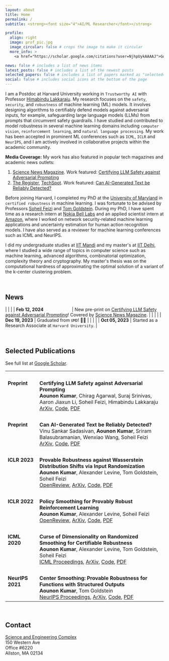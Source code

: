 ```yaml
---
layout: about
title: Home
permalink: /
subtitle: <strong><font size="4">AI/ML Researcher</font></strong>

profile:
  align: right
  image: prof_pic.jpg
  image_circular: false # crops the image to make it circular
  more_info: >
    <a href="https://scholar.google.com/citations?user=NjhpUykAAAAJ">Google Scholar</a>, <a href="https://github.com/aounon">GitHub</a>, <a href="https://www.linkedin.com/in/aounon-kumar/">LinkedIn</a>

news: false # includes a list of news items
latest_posts: false # includes a list of the newest posts
selected_papers: false # includes a list of papers marked as "selected={true}"
social: false # includes social icons at the bottom of the page
---
```


I am a Postdoc at Harvard University working in `Trustworthy AI` with Professor [Himabindu Lakkaraju](https://himalakkaraju.github.io/). My research focuses on the `safety`, `security`, and `robustness` of machine learning (ML) models. It involves designing algorithms to certifiably defend models against adversarial inputs, for example, safeguarding large language models (LLMs) from prompts that circumvent safety guardrails. I have studied and contributed to model robustness in several machine learning domains including `computer vision`, `reinforcement learning`, and `natural language processing`. My work has been accepted in prominent ML conferences such as `ICML`, `ICLR` and `NeurIPS`, and I am actively involved in collaborative projects within the academic community.

**Media Coverage:** My work has also featured in popular tech magazines and academic news outlets:
  1. [Science News Magazine](https://www.sciencenews.org/article/generative-ai-chatbots-chatgpt-safety-concerns?trk=feed_main-feed-card_feed-article-content). Work featured: [Certifying LLM Safety against Adversarial Prompting](https://arxiv.org/abs/2309.02705)
  2. [The Register](https://www.theregister.com/2023/03/21/detecting_ai_generated_text/), [TechSpot](https://www.techspot.com/news/98031-reliable-detection-ai-generated-text-impossible-new-study.html). Work featured: [Can AI-Generated Text be Reliably Detected?](https://arxiv.org/abs/2303.11156)

Before joining Harvard, I completed my PhD at the [University of Maryland](https://www.cs.umd.edu) in `certified robustness` in machine learning. I was fortunate to be advised by Professors [Soheil Feizi](https://www.cs.umd.edu/~sfeizi/) and [Tom Goldstein](https://www.cs.umd.edu/~tomg/). During my PhD, I have spent time as a research intern at [Nokia Bell Labs](https://www.bell-labs.com/) and an applied scientist intern at [Amazon](https://www.amazon.science/), where I worked on network security-related machine learning applications and uncertainty estimation for human action recognition models. I have also served as a reviewer for machine learning conferences such as ICML and NeurIPS.

I did my undergraduate studies at [IIT Mandi](https://iitmandi.ac.in/) and my master's at [IIT Delhi](https://home.iitd.ac.in/), where I studied a wide range of topics in computer science such as machine learning, advanced algorithms, combinatorial optimization, complexity theory and cryptography. My master's thesis was on the computational hardness of approximating the optimal solution of a variant of the k-center clustering problem.

<br>

## News

| | |
| **Feb 12, 2024** &nbsp; &nbsp; &nbsp; &nbsp; &nbsp; &nbsp; &nbsp; &nbsp; &nbsp; &nbsp; &nbsp; | New pre-print on [Certifying LLM Safety against Adversarial Prompting](https://arxiv.org/abs/2309.02705)! Covered by [Science News Magazine](https://www.sciencenews.org/article/generative-ai-chatbots-chatgpt-safety-concerns?trk=feed_main-feed-card_feed-article-content). |
|  |  |
| **Dec 19, 2023** | Graduated from `UMD`! :man_student: |
|  |  |
| **Oct 05, 2023** | Started as a Research Associate at `Harvard University`. |

<!-- table>
  <tr><td><br></td><td><br></td></tr>
  <tr>
    <td valign="top" width="20%"><strong>Feb 12, 2024</strong></td>
    <td> New pre-print on <a href="https://arxiv.org/abs/2309.02705">Certifying LLM Safety against Adversarial Prompting</a>. Covered by <a href="https://www.sciencenews.org/article/generative-ai-chatbots-chatgpt-safety-concerns?trk=feed_main-feed-card_feed-article-content">Science News Magazine</a>.
    </td>
  </tr>
  <tr><td><br></td><td><br></td></tr>
  <tr>
    <td valign="top" width="20%"><strong>Dec 19, 2023</strong></td>
    <td>Graduated from `UMD`! :man_student:</td>
  </tr>
  <tr><td><br></td><td><br></td></tr>
  <tr>
    <td valign="top" width="20%"><strong>Oct 05, 2023</strong></td>
    <td>Started as a Research Associate at `Harvard University`.</td>
  </tr>
</table -->

<br>

## Selected Publications
See full list at [Google Scholar](https://scholar.google.com/citations?user=NjhpUykAAAAJ).

<table>
  <tr><td><br></td><td><br></td></tr>
  <tr>
    <td valign="top" width="20%"><strong>Preprint</strong></td>
    <td><strong>Certifying LLM Safety against Adversarial Prompting</strong><br>
        <b>Aounon Kumar</b>, Chirag Agarwal, Suraj Srinivas, Aaron Jiaxun Li, Soheil Feizi, Himabindu Lakkaraju<br>
        <a href="https://arxiv.org/abs/2309.02705">ArXiv</a>, <a href="https://github.com/aounon/certified-llm-safety">Code</a>, <a href="https://arxiv.org/pdf/2309.02705.pdf">PDF</a>
    </td>
  </tr>
  <tr><td><br></td><td><br></td></tr>
  <tr>
    <td valign="top" width="20%"><strong>Preprint</strong></td>
    <td><strong>Can AI-Generated Text be Reliably Detected?</strong><br>
        Vinu Sankar Sadasivan, <b>Aounon Kumar</b>, Sriram Balasubramanian, Wenxiao Wang, Soheil Feizi<br>
        <a href="https://arxiv.org/abs/2303.11156">ArXiv</a>, <a href="https://github.com/vinusankars/Reliability-of-AI-text-detectors">Code</a>, <a href="https://arxiv.org/pdf/2303.11156.pdf">PDF</a>
    </td>
  </tr>
  <tr><td><br></td><td><br></td></tr>
  <tr>
    <td valign="top" width="20%"><strong>ICLR 2023</strong></td>
    <td><strong>Provable Robustness against Wasserstein Distribution Shifts via Input Randomization</strong><br>
        <b>Aounon Kumar</b>, Alexander Levine, Tom Goldstein, Soheil Feizi<br>
        <a href="https://openreview.net/forum?id=HJFVrpCaGE">OpenReview</a>, <a href="https://arxiv.org/abs/2201.12440">ArXiv</a>, <a href="https://github.com/aounon/distributional-robustness">Code</a>, <a href="https://arxiv.org/pdf/2201.12440.pdf">PDF</a>
    </td>
  </tr>
  <tr><td><br></td><td><br></td></tr>
  <tr>
    <td valign="top" width="20%"><strong>ICLR 2022</strong></td>
    <td><strong>Policy Smoothing for Provably Robust Reinforcement Learning</strong><br>
        <b>Aounon Kumar</b>, Alexander Levine, Soheil Feizi<br>
        <a href="https://openreview.net/forum?id=mwdfai8NBrJ">OpenReview</a>, <a href="https://arxiv.org/abs/2106.11420">ArXiv</a>, <a href="https://openreview.net/attachment?id=mwdfai8NBrJ&name=supplementary_material">Code</a>, <a href="https://arxiv.org/pdf/2106.11420.pdf">PDF</a>
    </td>
  </tr>
  <tr><td><br></td><td><br></td></tr>
  <tr>
    <td valign="top" width="20%"><strong>ICML 2020</strong></td>
    <td><strong>Curse of Dimensionality on Randomized Smoothing for Certifiable Robustness</strong><br>
        <b>Aounon Kumar</b>, Alexander Levine, Tom Goldstein, Soheil Feizi<br>
        <a href="https://proceedings.mlr.press/v119/kumar20b.html">ICML Proceedings</a>, <a href="https://arxiv.org/abs/2002.03239">ArXiv</a>, <a href="https://github.com/alevine0/smoothingGenGaussian">Code</a>, <a href="https://arxiv.org/pdf/2002.03239.pdf">PDF</a>
    </td>
  </tr>
  <tr><td><br></td><td><br></td></tr>
  <tr>
    <td valign="top" width="20%"><strong>NeurIPS 2021</strong></td>
    <td><strong>Center Smoothing: Provable Robustness for Functions with Structured Outputs</strong><br>
        <b>Aounon Kumar</b>, Tom Goldstein<br>
        <a href="https://proceedings.neurips.cc/paper/2021/hash/2be8328f41144106f7144802f2367487-Abstract.html">NeurIPS Proceedings</a>, <a href="https://arxiv.org/abs/2102.09701">ArXiv</a>, <a href="https://github.com/aounon/center-smoothing">Code</a>, <a href="https://arxiv.org/pdf/2102.09701.pdf">PDF</a>
    </td>
  </tr>
</table>

<br>

## Contact

[Science and Engineering Complex](https://seas.harvard.edu/about-us/visit-us/allston/science-engineering-complex)<br>
150 Western Ave<br>
Office #6220<br>
Allston, MA 02134

<!-- Write your biography here. Tell the world about yourself. Link to your favorite [subreddit](http://reddit.com). You can put a picture in, too. The code is already in, just name your picture `prof_pic.jpg` and put it in the `img/` folder.

Put your address / P.O. box / other info right below your picture. You can also disable any of these elements by editing `profile` property of the YAML header of your `_pages/about.md`. Edit `_bibliography/papers.bib` and Jekyll will render your [publications page](/al-folio/publications/) automatically.

Link to your social media connections, too. This theme is set up to use [Font Awesome icons](https://fontawesome.com/) and [Academicons](https://jpswalsh.github.io/academicons/), like the ones below. Add your Facebook, Twitter, LinkedIn, Google Scholar, or just disable all of them. -->
